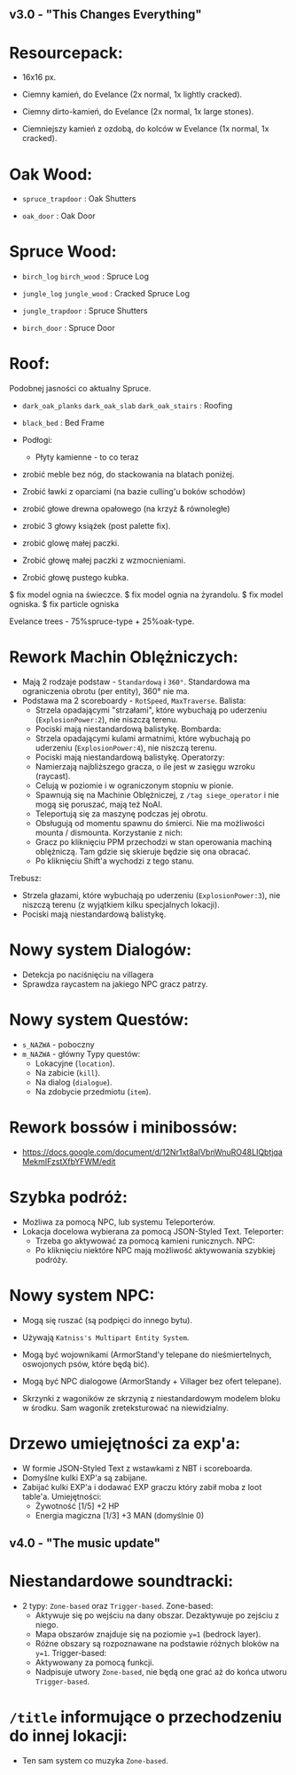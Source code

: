 ## ####################################################
##   v3.0 - "This Changes Everything"
## ####################################################

# Resourcepack:
  - 16x16 px.

- Ciemny kamień, do Evelance (2x normal, 1x lightly cracked).
- Ciemny dirto-kamień, do Evelance (2x normal, 1x large stones).
- Ciemniejszy kamień z ozdobą, do kolców w Evelance (1x normal, 1x cracked).


# Oak Wood:

- `spruce_trapdoor`
  : Oak Shutters

- `oak_door`
  : Oak Door

# Spruce Wood:

- `birch_log` `birch_wood`
  : Spruce Log

- `jungle_log` `jungle_wood`
  : Cracked Spruce Log

- `jungle_trapdoor`
  : Spruce Shutters

- `birch_door`
  : Spruce Door


# Roof:
  Podobnej jasności co aktualny Spruce.

- `dark_oak_planks` `dark_oak_slab` `dark_oak_stairs`
  : Roofing



- `black_bed`
  : Bed Frame



- Podłogi:
  - Płyty kamienne - to co teraz


- zrobić meble bez nóg, do stackowania na blatach poniżej.
- Zrobić ławki z oparciami (na bazie culling'u boków schodów)

- zrobić głowe drewna opałowego (na krzyż & równoległe)
- zrobić 3 głowy książek (post palette fix).

- zrobić glowę małej paczki.
- Zrobić głowę małej paczki z wzmocnieniami.
- Zrobić głowę pustego kubka.

$ fix model ognia na świeczce.
$ fix model ognia na żyrandolu.
$ fix model ogniska.
$ fix particle ogniska



Evelance trees - 75%spruce-type + 25%oak-type.

# Rework Machin Oblężniczych:
  - Mają 2 rodzaje podstaw - `Standardową` i `360°`. Standardowa ma ograniczenia obrotu (per entity), 360° nie ma.
  - Podstawa ma 2 scoreboardy - `RotSpeed`, `MaxTraverse`.
  Balista:
    - Strzela opadającymi "strzałami", które wybuchają po uderzeniu (`ExplosionPower:2`), nie niszczą terenu.
    - Pociski mają niestandardową balistykę.
  Bombarda:
    - Strzela opadającymi kulami armatnimi, które wybuchają po uderzeniu (`ExplosionPower:4`), nie niszczą terenu.
    - Pociski mają niestandardową balistykę.
  Operatorzy:
    - Namierzają najbliższego gracza, o ile jest w zasięgu wzroku (raycast).
    - Celują w poziomie i w ograniczonym stopniu w pionie.
    - Spawnują się na Machinie Oblężniczej, z `/tag siege_operator` i nie mogą się poruszać, mają też NoAI.
    - Teleportują się za maszynę podczas jej obrotu.
    - Obsługują od momentu spawnu do śmierci. Nie ma możliwości mounta / dismounta.
  Korzystanie z nich:
    - Gracz po kliknięciu PPM przechodzi w stan operowania machiną oblężniczą. Tam gdzie się skieruje będzie się ona obracać.
    - Po kliknięciu Shift'a wychodzi z tego stanu.

Trebusz:
  - Strzela głazami, które wybuchają po uderzeniu (`ExplosionPower:3`), nie niszczą terenu (z wyjątkiem kilku specjalnych lokacji).
  - Pociski mają niestandardową balistykę.

# Nowy system Dialogów:
  - Detekcja po naciśnięciu na villagera
  - Sprawdza raycastem na jakiego NPC gracz patrzy.

# Nowy system Questów:
  - `s_NAZWA` - poboczny
  - `m_NAZWA` - główny
  Typy questów:
    - Lokacyjne (`location`).
    - Na zabicie (`kill`).
    - Na dialog (`dialogue`).
    - Na zdobycie przedmiotu (`item`).

# Rework bossów i minibossów:
  - https://docs.google.com/document/d/12Nr1xt8aIVbnWnuRO48LIQbtjqaMekmIFzstXfbYFWM/edit

# Szybka podróż:
  - Możliwa za pomocą NPC, lub systemu Teleporterów.
  - Lokacja docelowa wybierana za pomocą JSON-Styled Text.
  Teleporter:
    - Trzeba go aktywować za pomocą kamieni runicznych.
  NPC:
    - Po kliknięciu niektóre NPC mają możliwość aktywowania szybkiej podróży.

# Nowy system NPC:
  - Mogą się ruszać (są podpięci do innego bytu).
  - Używają `Katniss's Multipart Entity System`.
  - Mogą być wojownikami (ArmorStand'y telepane do nieśmiertelnych, oswojonych psów, które będą bić).
  - Mogą być NPC dialogowe (ArmorStandy + Villager bez ofert telepane).





- Skrzynki z wagoników ze skrzynią z niestandardowym modelem bloku w środku. Sam wagonik zreteksturować na niewidzialny.

# Drzewo umiejętności za exp'a:
  - W formie JSON-Styled Text z wstawkami z NBT i scoreboarda.
  - Domyślne kulki EXP'a są zabijane.
  - Zabijać kulki EXP'a i dodawać EXP graczu który zabił moba z loot table'a.
  Umiejętności:
    - Żywotność [1/5] +2 HP
    - Energia magiczna [1/3] +3 MAN (domyślnie 0)

## ####################################################
##   v4.0 - "The music update"
## ####################################################

# Niestandardowe soundtracki:
  - 2 typy: `Zone-based` oraz `Trigger-based`.
  Zone-based:
    - Aktywuje się po wejściu na dany obszar. Dezaktywuje po zejściu z niego.
    - Mapa obszarów znajduje się na poziomie `y=1` (bedrock layer).
    - Różne obszary są rozpoznawane na podstawie różnych bloków na `y=1`.
  Trigger-based:
    - Aktywowany za pomocą funkcji.
    - Nadpisuje utwory `Zone-based`, nie będą one grać aż do końca utworu `Trigger-based`.





# `/title` informujące o przechodzeniu do innej lokacji:
  - Ten sam system co muzyka `Zone-based`.




































